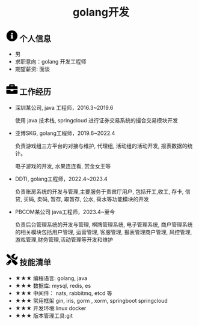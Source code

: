 <center>
     <h1>golang开发</h1>
 </center>

## <img src="assets/info-circle-solid.svg" width="30px"> 个人信息

- 男
- 求职意向：golang 开发工程师
- 期望薪资: 面谈

## <img src="assets/briefcase-solid.svg" width="30px"> 工作经历

- 深圳某公司, java 工程师，2016.3~2019.6

    使用 java 技术栈, springcloud 进行证券交易系统的撮合交易模块开发  

- 亚博SKG, golang工程师，2019.6~2022.4

   负责游戏组三方平台的对接与维护, 代理组, 活动组的活动开发, 报表数据的统计。

   电子游戏的开发, 水果连连看, 赏金女王等

- DDTI,  golang工程师，2022.4~2023.4

   负责账房系统的开发与管理,主要服务于贵宾厅用户, 包括开工,收工, 存卡, 信贷, 买码, 卖码, 暂存, 取暂存, 公水, 荷水等功能模块的开发

- PBCOM某公司 java工程师，2023.4~至今

   负责后台管理系统的开发与管理, 棋牌管理系统, 电子管理系统, 商户管理系统的相关模块包括用户管理, 运营管理, 客服管理, 报表管理商户管理, 风控管理, 游戏管理,财务管理,活动管理等开发和维护

## <img src="assets/tools-solid.svg" width="30px"> 技能清单

- ★★★ 编程语⾔: golang, java
- ★★★ 数据库: mysql, redis, es
- ★★★ 中间件： nats, rabbitmq, etcd 等
- ★★★ 常⽤框架 gin, iris, gorm , xorm, springboot springcloud
- ★★★ 开发环境:linux docker
- ★★★ 版本管理⼯具:git
